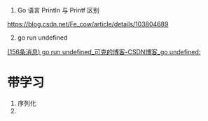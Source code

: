 1. Go 语言 Println 与 Printf 区别

https://blog.csdn.net/Fe_cow/article/details/103804689

2. go run undefined

[(156条消息) go run undefined_可克的博客-CSDN博客_go undefined:](https://blog.csdn.net/samxx8/article/details/82255339)

# 带学习

1. 序列化
2. 
